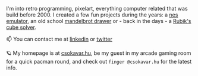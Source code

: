 I'm into retro programming, pixelart, everything computer related that was build before 2000. I created a few fun projects during the years: a [nes emulator](https://nes.csokavar.hu), an old school [mandelbrot drawer](https://mandelbrot.csokavar.hu) or - back in the days -  a [Rubik's cube solver](https://rubik.csokavar.hu).

📫 You can contact me at [linkedin](https://www.linkedin.com/in/ncsdavid/) or [twitter](https://twitter.com/encse) 

 🪐 My homepage is at [csokavar.hu](https://csokavar.hu/about), be my guest in my arcade gaming room for a quick pacman round, and check out `finger @csokavar.hu` for the latest info.
